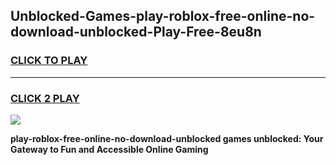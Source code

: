 
## Unblocked-Games-play-roblox-free-online-no-download-unblocked-Play-Free-8eu8n
<h3>
<a href="https://premium76.site?title=play-roblox-free-online-no-download-unblocked&ref=20M">CLICK TO PLAY</a></h3>
<hr>

<h3>
<a href="https://premium76.site?title=play-roblox-free-online-no-download-unblocked&ref=20M">CLICK 2 PLAY</a>
  
</h3>

<a href="https://premium76.site?title=play-roblox-free-online-no-download-unblocked&ref=19M"><img src="https://clearcache.store/games.png"></a>


**play-roblox-free-online-no-download-unblocked games unblocked: Your Gateway to Fun and Accessible Online Gaming**
